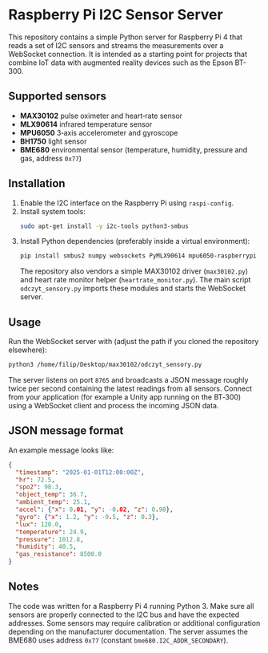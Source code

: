 # Raspberry Pi I2C Sensor Server

This repository contains a simple Python server for Raspberry Pi 4 that reads a set of I2C sensors and streams the measurements over a WebSocket connection. It is intended as a starting point for projects that combine IoT data with augmented reality devices such as the Epson BT-300.

## Supported sensors

- **MAX30102** pulse oximeter and heart‑rate sensor
- **MLX90614** infrared temperature sensor
- **MPU6050** 3‑axis accelerometer and gyroscope
- **BH1750** light sensor
- **BME680** environmental sensor (temperature, humidity, pressure and gas, address `0x77`)

## Installation

1. Enable the I2C interface on the Raspberry Pi using `raspi-config`.
2. Install system tools:
   ```bash
   sudo apt-get install -y i2c-tools python3-smbus
   ```
3. Install Python dependencies (preferably inside a virtual environment):
   ```bash
   pip install smbus2 numpy websockets PyMLX90614 mpu6050-raspberrypi bme680 GreenPonik-BH1750
   ```
   The repository also vendors a simple MAX30102 driver (`max30102.py`) and heart rate monitor helper (`heartrate_monitor.py`).
   The main script `odczyt_sensory.py` imports these modules and starts the WebSocket server.

## Usage

Run the WebSocket server with (adjust the path if you cloned the repository
elsewhere):

```bash
python3 /home/filip/Desktop/max30102/odczyt_sensory.py
```

The server listens on port `8765` and broadcasts a JSON message roughly twice per second containing the latest readings from all sensors. Connect from your application (for example a Unity app running on the BT‑300) using a WebSocket client and process the incoming JSON data.

## JSON message format

An example message looks like:

```json
{
  "timestamp": "2025-01-01T12:00:00Z",
  "hr": 72.5,
  "spo2": 98.3,
  "object_temp": 36.7,
  "ambient_temp": 25.1,
  "accel": {"x": 0.01, "y": -0.02, "z": 0.98},
  "gyro": {"x": 1.2, "y": -0.5, "z": 0.3},
  "lux": 120.0,
  "temperature": 24.9,
  "pressure": 1012.8,
  "humidity": 40.5,
  "gas_resistance": 8500.0
}
```

## Notes

The code was written for a Raspberry Pi 4 running Python 3. Make sure all sensors are properly connected to the I2C bus and have the expected addresses. Some sensors may require calibration or additional configuration depending on the manufacturer documentation.
The server assumes the BME680 uses address `0x77` (constant `bme680.I2C_ADDR_SECONDARY`).
